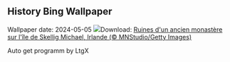## History Bing Wallpaper
Wallpaper date: 2024-05-05
![](https://www.bing.com/th?id=OHR.JediMonastery_FR-CA8250479860_UHD.jpg&w=1000)Download: [Ruines d'un ancien monastère sur l'île de Skellig Michael, Irlande (© MNStudio/Getty Images)](https://www.bing.com/th?id=OHR.JediMonastery_FR-CA8250479860_UHD.jpg)

Auto get programm by LtgX
